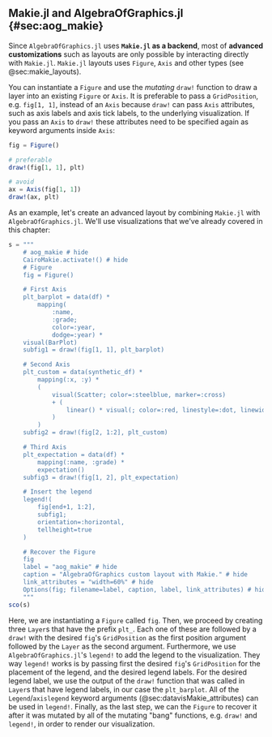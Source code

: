 ## Makie.jl and AlgebraOfGraphics.jl {#sec:aog_makie}

Since `AlgebraOfGraphics.jl` uses **`Makie.jl` as a backend**,
most of **advanced customizations** such as layouts are only possible by interacting directly with `Makie.jl`.
`Makie.jl` layouts uses `Figure`, `Axis` and other types (see @sec:makie_layouts).

You can instantiate a `Figure` and use the *mutating* `draw!` function to draw a layer into an existing `Figure` or `Axis`.
It is preferable to pass a `GridPosition`,
e.g. `fig[1, 1]`,
instead of an `Axis` because `draw!` can pass `Axis` attributes,
such as axis labels and axis tick labels,
to the underlying visualization.
If you pass an `Axis` to `draw!` these attributes need to be specified again as keyword arguments inside `Axis`:

```julia
fig = Figure()

# preferable
draw!(fig[1, 1], plt)

# avoid
ax = Axis(fig[1, 1])
draw!(ax, plt)
```

As an example, let's create an advanced layout by combining `Makie.jl` with `AlgebraOfGraphics.jl`.
We'll use visualizations that we've already covered in this chapter:

```jl
s = """
    # aog_makie # hide
    CairoMakie.activate!() # hide
    # Figure
    fig = Figure()

    # First Axis
    plt_barplot = data(df) *
        mapping(
            :name,
            :grade;
            color=:year,
            dodge=:year) *
    visual(BarPlot)
    subfig1 = draw!(fig[1, 1], plt_barplot)

    # Second Axis
    plt_custom = data(synthetic_df) *
        mapping(:x, :y) *
        (
            visual(Scatter; color=:steelblue, marker=:cross)
            + (
                linear() * visual(; color=:red, linestyle=:dot, linewidth=5)
            )
        )
    subfig2 = draw!(fig[2, 1:2], plt_custom)

    # Third Axis
    plt_expectation = data(df) *
        mapping(:name, :grade) *
        expectation()
    subfig3 = draw!(fig[1, 2], plt_expectation)

    # Insert the legend
    legend!(
        fig[end+1, 1:2],
        subfig1;
        orientation=:horizontal,
        tellheight=true
    )

    # Recover the Figure
    fig
    label = "aog_makie" # hide
    caption = "AlgebraOfGraphics custom layout with Makie." # hide
    link_attributes = "width=60%" # hide
    Options(fig; filename=label, caption, label, link_attributes) # hide
    """
sco(s)
```

Here, we are instantiating a `Figure` called `fig`.
Then, we proceed by creating three `Layer`s that have the prefix `plt_`.
Each one of these are followed by a `draw!` with the desired `fig`'s `GridPosition` as the first position argument followed by the `Layer` as the second argument.
Furthermore, we use `AlgebraOfGraphics.jl`'s `legend!` to add the legend to the visualization.
They way `legend!` works is by passing first the desired `fig`'s `GridPosition` for the placement of the legend,
and the desired legend labels.
For the desired legend label, we use the output of the `draw!` function that was called in `Layer`s that have legend labels,
in our case the `plt_barplot`.
All of the `Legend`/`axislegend` keyword arguments (@sec:datavisMakie_attributes) can be used in `legend!`.
Finally, as the last step, we can the `Figure` to recover it after it was mutated by all of the mutating "bang" functions,
e.g. `draw!` and `legend!`,
in order to render our visualization.
